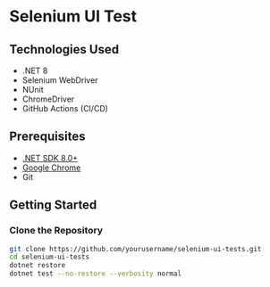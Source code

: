 # Selenium UI Test 

## Technologies Used
- .NET 8
- Selenium WebDriver
- NUnit
- ChromeDriver
- GitHub Actions (CI/CD)

## Prerequisites
- [.NET SDK 8.0+](https://dotnet.microsoft.com/en-us/download)
- [Google Chrome](https://www.google.com/chrome/)
- Git

## Getting Started

### Clone the Repository
```bash
git clone https://github.com/yourusername/selenium-ui-tests.git
cd selenium-ui-tests
dotnet restore
dotnet test --no-restore --verbosity normal